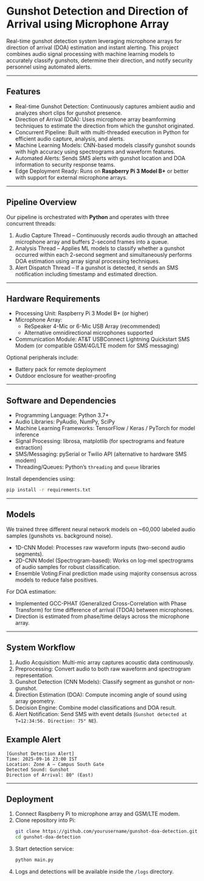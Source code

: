 # Gunshot Detection and Direction of Arrival using Microphone Array  

Real-time gunshot detection system leveraging microphone arrays for direction of arrival (DOA) estimation and instant alerting. This project combines audio signal processing with machine learning models to accurately classify gunshots, determine their direction, and notify security personnel using automated alerts.

---

## Features  

- Real-time Gunshot Detection: Continuously captures ambient audio and analyzes short clips for gunshot presence.  
- Direction of Arrival (DOA): Uses microphone array beamforming techniques to estimate the direction from which the gunshot originated.  
- Concurrent Pipeline: Built with multi-threaded execution in Python for efficient audio capture, analysis, and alerts.  
- Machine Learning Models: CNN-based models classify gunshot sounds with high accuracy using spectrograms and waveform features.  
- Automated Alerts: Sends SMS alerts with gunshot location and DOA information to security response teams.  
- Edge Deployment Ready: Runs on **Raspberry Pi 3 Model B+** or better with support for external microphone arrays.  

---

## Pipeline Overview  

Our pipeline is orchestrated with **Python** and operates with three concurrent threads:  

1. Audio Capture Thread – Continuously records audio through an attached microphone array and buffers 2-second frames into a queue.  
2. Analysis Thread – Applies ML models to classify whether a gunshot occurred within each 2-second segment and simultaneously performs DOA estimation using array signal processing techniques.  
3. Alert Dispatch Thread – If a gunshot is detected, it sends an SMS notification including timestamp and estimated direction.  

---

## Hardware Requirements  

- Processing Unit: Raspberry Pi 3 Model B+ (or higher)  
- Microphone Array:  
  - ReSpeaker 4-Mic or 6-Mic USB Array (recommended)  
  - Alternative omnidirectional microphones supported  
- Communication Module: AT&T USBConnect Lightning Quickstart SMS Modem (or compatible GSM/4G/LTE modem for SMS messaging)  

Optional peripherals include:  
- Battery pack for remote deployment  
- Outdoor enclosure for weather-proofing  

---

## Software and Dependencies  

- Programming Language: Python 3.7+  
- Audio Libraries: PyAudio, NumPy, SciPy  
- Machine Learning Frameworks: TensorFlow / Keras / PyTorch for model inference  
- Signal Processing: librosa, matplotlib (for spectrograms and feature extraction)  
- SMS/Messaging: pySerial or Twilio API (alternative to hardware SMS modem)  
- Threading/Queues: Python’s `threading` and `queue` libraries  

Install dependencies using:  
```bash
pip install -r requirements.txt
```
---

## Models  

We trained three different neural network models on ~60,000 labeled audio samples (gunshots vs. background noise).  

- 1D-CNN Model: Processes raw waveform inputs (two-second audio segments).  
- 2D-CNN Model (Spectrogram-based): Works on log-mel spectrograms of audio samples for robust classification.  
- Ensemble Voting:Final prediction made using majority consensus across models to reduce false positives.  

For DOA estimation:  
- Implemented GCC-PHAT (Generalized Cross-Correlation with Phase Transform) for time difference of arrival (TDOA) between microphones.  
- Direction is estimated from phase/time delays across the microphone array.  

---

## System Workflow  

1. Audio Acquisition: Multi-mic array captures acoustic data continuously.  
2. Preprocessing: Convert audio to both raw waveform and spectrogram representation.  
3. Gunshot Detection (CNN Models): Classify segment as gunshot or non-gunshot.  
4. Direction Estimation (DOA): Compute incoming angle of sound using array geometry.  
5. Decision Engine: Combine model classifications and DOA result.  
6. Alert Notification: Send SMS with event details (`Gunshot detected at T=12:34:56. Direction: 75° NE`).  

## Example Alert  

```
[Gunshot Detection Alert]  
Time: 2025-09-16 23:00 IST  
Location: Zone A – Campus South Gate  
Detected Sound: Gunshot  
Direction of Arrival: 80° (East)  
```

--- 

## Deployment  

1. Connect Raspberry Pi to microphone array and GSM/LTE modem.  
2. Clone repository into Pi:  
   ```bash
   git clone https://github.com/yourusername/gunshot-doa-detection.git
   cd gunshot-doa-detection
   ```
3. Start detection service:  
   ```bash
   python main.py
   ```
4. Logs and detections will be available inside the `/logs` directory.  

